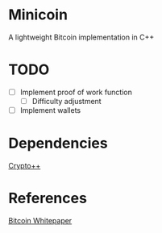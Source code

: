 # Minicoin
A lightweight Bitcoin implementation in C++

# TODO

 - [ ] Implement proof of work function
    - [ ] Difficulty adjustment
- [ ] Implement wallets

# Dependencies
[Crypto++](https://www.cryptopp.com/)

# References
[Bitcoin Whitepaper](https://bitcoin.org/bitcoin.pdf)